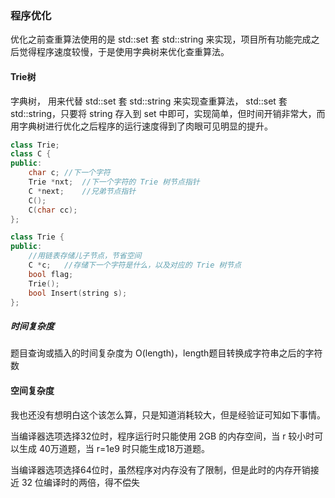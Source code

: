 ### 程序优化

优化之前查重算法使用的是 std::set 套 std::string 来实现，项目所有功能完成之后觉得程序速度较慢，于是使用字典树来优化查重算法。



#### Trie树

字典树， 用来代替 std::set 套 std::string 来实现查重算法， std::set 套 std::string，只要将 string 存入到 set 中即可，实现简单，但时间开销非常大，而用字典树进行优化之后程序的运行速度得到了肉眼可见明显的提升。

```c++
class Trie;
class C {
public:
	char c;	//下一个字符
	Trie *nxt;	//下一个字符的 Trie 树节点指针
	C *next;	//兄弟节点指针
	C();
	C(char cc);
};

class Trie {
public:
	//用链表存储儿子节点，节省空间
	C *c;	//存储下一个字符是什么，以及对应的 Trie 树节点
	bool flag;
	Trie();
	bool Insert(string s);
};
```

##### 时间复杂度

题目查询或插入的时间复杂度为 O(length)，length题目转换成字符串之后的字符数

#### 空间复杂度

我也还没有想明白这个该怎么算，只是知道消耗较大，但是经验证可知如下事情。

当编译器选项选择32位时，程序运行时只能使用 2GB 的内存空间，当 r 较小时可以生成 40万道题，当 r=1e9 时只能生成18万道题。

当编译器选项选择64位时，虽然程序对内存没有了限制，但是此时的内存开销接近 32 位编译时的两倍，得不偿失

